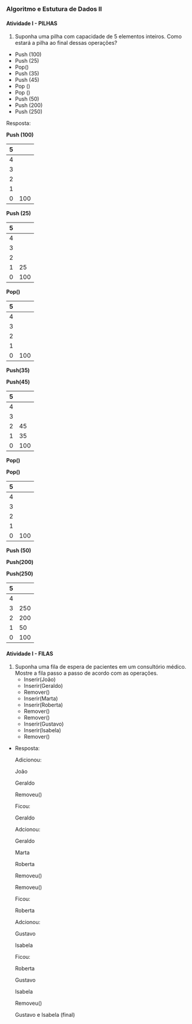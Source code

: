 ### Algoritmo e Estutura de Dados II



#### Atividade I - PILHAS

1.  Suponha uma pilha  com capacidade de 5 elementos inteiros. Como estará a pilha ao final dessas operações?
   - Push (100)
   - Push (25)
   - Pop()
   - Push (35)
   - Push (45)
   - Pop ()
   - Pop ()
   - Push (50)
   - Push (200)
   - Push (250)



Resposta:

**Push (100)**

| 5    |      |
| ---- | ---- |
| 4    |      |
| 3    |      |
| 2    |      |
| 1    |      |
| 0    | 100  |



**Push (25)**

| 5    |      |
| ---- | ---- |
| 4    |      |
| 3    |      |
| 2    |      |
| 1    | 25   |
| 0    | 100  |

**Pop()**

| 5    |      |
| ---- | ---- |
| 4    |      |
| 3    |      |
| 2    |      |
| 1    |      |
| 0    | 100  |

**Push(35)**

**Push(45)**

| 5    |      |
| ---- | ---- |
| 4    |      |
| 3    |      |
| 2    | 45   |
| 1    | 35   |
| 0    | 100  |



**Pop()**

**Pop()**

| 5    |      |
| ---- | ---- |
| 4    |      |
| 3    |      |
| 2    |      |
| 1    |      |
| 0    | 100  |



**Push (50)**

**Push(200)**

**Push(250)**

| 5    |      |
| ---- | ---- |
| 4    |      |
| 3    | 250  |
| 2    | 200  |
| 1    | 50   |
| 0    | 100  |



#### Atividade I - FILAS

1. Suponha uma fila de espera de pacientes em um consultório médico. Mostre a fila passo a passo de acordo com as operações.
   - Inserir(João)
   - Inserir(Geraldo)
   - Remover()
   - Inserir(Marta)
   - Inserir(Roberta)
   - Remover()
   - Remover()
   - Inserir(Gustavo)
   - Inserir(Isabela)
   - Remover()



- Resposta:

  Adicionou:

  João

  Geraldo

  

  Removeu()

  Ficou:

  Geraldo

  

  Adcionou:

  Geraldo

  Marta

  Roberta

  

  Removeu()

  Removeu()

  

  Ficou:

  Roberta

  

  Adcionou:

  Gustavo

  Isabela

  

  Ficou:

  Roberta

  Gustavo

  Isabela

  

  Removeu()

  Gustavo e Isabela (final)